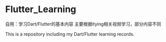 # Flutter_Learning 
自用：学习Dart/Flutter的基本内容
主要根据itying相关视频学习，部分内容不同


This is a repository including my Dart/Flutter learning records.
